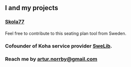 ## I and my projects

### [Skola77](https://github.com/KillerRabbitAos/skola77-2.5)
#### 
Feel free to contribute to this seating plan tool from Sweden.

### Cofounder of Koha service provider [SweLib](https://swelib.com).

### Reach me by [artur.norrby@gmail.com](artur.norrby@gmail.com)
